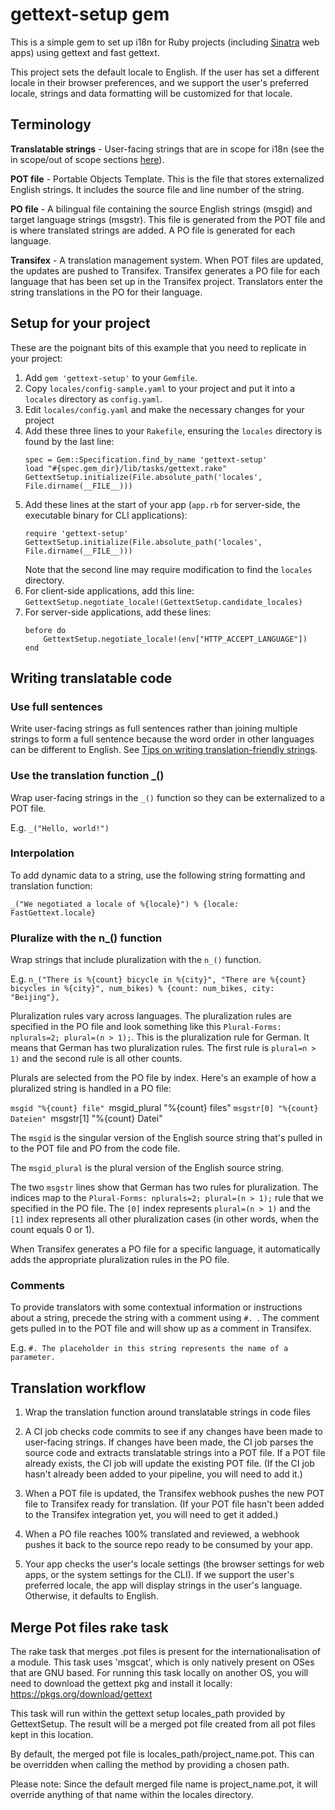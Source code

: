 # gettext-setup gem

This is a simple gem to set up i18n for Ruby projects (including [Sinatra](http://www.sinatrarb.com/) web apps) using gettext and fast gettext.

This project sets the default locale to English. If the user has set a different locale in their browser preferences, and we support the user's preferred locale, strings and data formatting will be customized for that locale.

## Terminology

**Translatable strings** - User-facing strings that are in scope for i18n (see the in scope/out of scope sections [here](https://confluence.puppetlabs.com/display/ENG/i18n#i18n-TasksandMilestones)).

**POT file** - Portable Objects Template. This is the file that stores externalized English strings. It includes the source file and line number of the string.

**PO file** - A bilingual file containing the source English strings (msgid) and target language strings (msgstr). This file is generated from the POT file and is where translated strings are added. A PO file is generated for each language.

**Transifex** - A translation management system. When POT files are updated, the updates are pushed to Transifex. Transifex generates a PO file for each language that has been set up in the Transifex project. Translators enter the string translations in the PO for their language.

## Setup for your project

These are the poignant bits of this example that you need to replicate in your project:

1. Add `gem 'gettext-setup'` to your `Gemfile`.
1. Copy `locales/config-sample.yaml` to your project and put it into a
`locales` directory as `config.yaml`.
1. Edit `locales/config.yaml` and make the necessary changes for your project
1. Add these three lines to your `Rakefile`, ensuring the `locales` directory is found by the last line:
   ```
   spec = Gem::Specification.find_by_name 'gettext-setup'
   load "#{spec.gem_dir}/lib/tasks/gettext.rake"
   GettextSetup.initialize(File.absolute_path('locales', File.dirname(__FILE__)))
   ```
1. Add these lines at the start of your app (`app.rb` for server-side, the executable binary for CLI applications):
   ```
   require 'gettext-setup'
   GettextSetup.initialize(File.absolute_path('locales', File.dirname(__FILE__)))
   ```
   Note that the second line may require modification to find the `locales` directory.
1. For client-side applications, add this line:
    `GettextSetup.negotiate_locale!(GettextSetup.candidate_locales)`
1. For server-side applications, add these lines:
   ```
   before do
       GettextSetup.negotiate_locale!(env["HTTP_ACCEPT_LANGUAGE"])
   end
    ```
## Writing translatable code

### Use full sentences
Write user-facing strings as full sentences rather than joining multiple strings to form a full sentence because the word order in other languages can be different to English. See [Tips on writing translation-friendly strings](https://confluence.puppetlabs.com/display/ENG/Tips+for+writing+translation-friendly+strings).

### Use the translation function _()
Wrap user-facing strings in the `_()` function so they can be externalized to a POT file.

E.g.  `_("Hello, world!")`

### Interpolation
To add dynamic data to a string, use the following string formatting and translation function:

`_("We negotiated a locale of %{locale}") % {locale: FastGettext.locale}`

### Pluralize with the n_() function

Wrap strings that include pluralization with the `n_()` function.

E.g. `n_("There is %{count} bicycle in %{city}", "There are %{count} bicycles in %{city}", num_bikes) % {count: num_bikes, city: "Beijing"},`

Pluralization rules vary across languages. The pluralization rules are specified in the PO file and look something like this `Plural-Forms: nplurals=2; plural=(n > 1);`. This is the pluralization rule for German. It means that German has two pluralization rules. The first rule is `plural=n > 1)` and the second rule is all other counts.

Plurals are selected from the PO file by index. Here's an example of how a pluralized string is handled in a PO file:

`msgid "%{count} file"
`msgid_plural "%{count} files"
`msgstr[0] "%{count} Dateien"
`msgstr[1] "%{count} Datei"

The `msgid` is the singular version of the English source string that's pulled in to the POT file and PO from the code file.

The `msgid_plural` is the plural version of the English source string.

The two `msgstr` lines show that German has two rules for pluralization. The indices map to the `Plural-Forms: nplurals=2; plural=(n > 1);` rule that we specified in the PO file. The `[0]` index represents `plural=(n > 1)` and the `[1]` index represents all other pluralization cases (in other words, when the count equals 0 or 1).

When Transifex generates a PO file for a specific language, it automatically adds the appropriate pluralization rules in the PO file. 

### Comments
To provide translators with some contextual information or instructions about a string, precede the string with a comment using `#. `. The comment gets pulled in to the POT file and will show up as a comment in Transifex.

E.g. `#. The placeholder in this string represents the name of a parameter.`

## Translation workflow

1. Wrap the translation function around translatable strings in code files

2. A CI job checks code commits to see if any changes have been made to user-facing strings. If changes have been made, the CI job parses the source code and extracts translatable strings into a POT file. If a POT file already exists, the CI job will update the existing POT file. (If the CI job hasn't already been added to your pipeline, you will need to add it.)

3. When a POT file is updated, the Transifex webhook pushes the new POT file to Transifex ready for translation. (If your POT file hasn't been added to the Transifex integration yet, you will need to get it added.)

4. When a PO file reaches 100% translated and reviewed, a webhook pushes it back to the source repo ready to be consumed by your app. 

5. Your app checks the user's locale settings (the browser settings for web apps, or the system settings for the CLI). If we support the user's preferred locale, the app will display strings in the user's language. Otherwise, it defaults to English.

## Merge Pot files rake task

The rake task that merges .pot files is present for the internationalisation of a module. This task uses 'msgcat', which is only natively present on OSes that are GNU based. For running this task locally on another OS, you will need to download the gettext pkg and install it locally:
https://pkgs.org/download/gettext

This task will run within the gettext setup locales_path provided by GettextSetup. The result will be a merged pot file created from all pot files kept in this location.

By default, the merged pot file is locales_path/project_name.pot. This can be overridden when calling the method by providing a chosen path.

Please note: Since the default merged file name is project_name.pot, it will override anything of that name within the locales directory.
